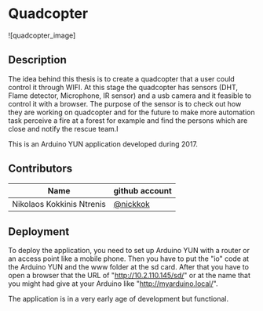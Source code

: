 # Quadcopter

![quadcopter_image]

## Description

The idea behind this thesis is to create a quadcopter that a user could control it through WIFI. At this stage the quadcopter has sensors (DHT, Flame detector, Microphone, IR sensor) and a usb camera and it feasible to control it with a browser. The purpose of the sensor is to check out  how they are working on quadcopter and for the future to make more automation task perceive a fire at a forest for example and find the persons which are close and notify the rescue team.I

This is an Arduino YUN application developed during 2017.



## Contributors

| Name | github account |
| --- | --- |
| Nikolaos Kokkinis Ntrenis | [@nickkok](https://github.com/nickkok) |





## Deployment

To deploy the application, you need to set up Arduino YUN with a router or an access point like a mobile phone.
Then you have to put the "io" code at the Arduino YUN and the www folder at the sd card. After that you have to open a browser that the URL of "http://10.2.110.145/sd/" or at the name that you might had give at your Arduino like "http://myarduino.local/".


The application is in a very early age of development but functional.
